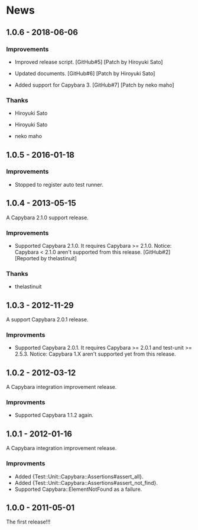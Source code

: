 # News

## 1.0.6 - 2018-06-06

### Improvements

* Improved release script.
  [GitHub#5] [Patch by Hiroyuki Sato]

* Updated documents.
  [GitHub#6] [Patch by Hiroyuki Sato]

* Added support for Capybara 3.
  [GitHub#7] [Patch by neko maho]

### Thanks

* Hiroyuki Sato

* Hiroyuki Sato

* neko maho

## 1.0.5 - 2016-01-18

### Improvements

* Stopped to register auto test runner.

## 1.0.4 - 2013-05-15

A Capybara 2.1.0 support release.

### Improvements

* Supported Capybara 2.1.0.
  It requires Capybara >= 2.1.0.
  Notice: Capybara < 2.1.0 aren't supported from this release.
  [GitHub#2] [Reported by thelastinuit]

### Thanks

* thelastinuit

## 1.0.3 - 2012-11-29

A support Capybara 2.0.1 release.

### Improvments

* Supported Capybara 2.0.1.
  It requires Capybara >= 2.0.1 and test-unit >= 2.5.3.
  Notice: Capybara 1.X aren't supported yet from this release.

## 1.0.2 - 2012-03-12

A Capybara integration improvement release.

### Improvments

  * Supported Capybara 1.1.2 again.

## 1.0.1 - 2012-01-16

A Capybara integration improvement release.

### Improvments

  * Added {Test::Unit::Capybara::Assertions#assert_all}.
  * Added {Test::Unit::Capybara::Assertions#assert_not_find}.
  * Supported Capybara::ElementNotFound as a failure.

## 1.0.0 - 2011-05-01

The first release!!!
